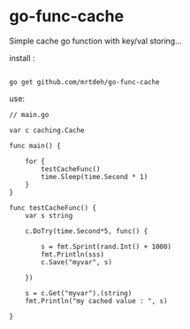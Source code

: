 # go-func-cache
Simple cache go function with key/val storing...

install :
```

go get github.com/mrtdeh/go-func-cache

```

use:
```
// main.go

var c caching.Cache

func main() {

	for {
		testCacheFunc()
		time.Sleep(time.Second * 1)
	}
}

func testCacheFunc() {
	var s string
  
	c.DoTry(time.Second*5, func() {

		s = fmt.Sprint(rand.Int() + 1000)
		fmt.Println(sss)
		c.Save("myvar", s)

	})

	s = c.Get("myvar").(string)
	fmt.Println("my cached value : ", s)

}


```

